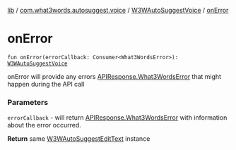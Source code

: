 [lib](../../index.md) / [com.what3words.autosuggest.voice](../index.md) / [W3WAutoSuggestVoice](index.md) / [onError](./on-error.md)

# onError

`fun onError(errorCallback: Consumer<What3WordsError>): `[`W3WAutoSuggestVoice`](index.md)

onError will provide any errors [APIResponse.What3WordsError](#) that might happen during the API call

### Parameters

`errorCallback` - will return [APIResponse.What3WordsError](#) with information about the error occurred.

**Return**
same [W3WAutoSuggestEditText](../../com.what3words.autosuggest.text/-w3-w-auto-suggest-edit-text/index.md) instance

